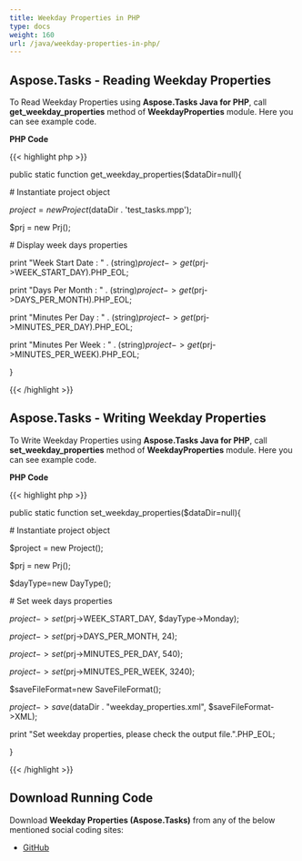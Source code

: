 ```yaml
---
title: Weekday Properties in PHP
type: docs
weight: 160
url: /java/weekday-properties-in-php/
---
```


## **Aspose.Tasks - Reading Weekday Properties**
To Read Weekday Properties using **Aspose.Tasks Java for PHP**, call **get_weekday_properties** method of **WeekdayProperties** module. Here you can see example code.

**PHP Code**

{{< highlight php >}}

 public static function get_weekday_properties($dataDir=null){

\# Instantiate project object

$project = new Project($dataDir . 'test_tasks.mpp');

$prj = new Prj();

\# Display week days properties

print "Week Start Date : " . (string)$project->get($prj->WEEK_START_DAY).PHP_EOL;

print "Days Per Month : " . (string)$project->get($prj->DAYS_PER_MONTH).PHP_EOL;

print "Minutes Per Day : " . (string)$project->get($prj->MINUTES_PER_DAY).PHP_EOL;

print "Minutes Per Week : " . (string)$project->get($prj->MINUTES_PER_WEEK).PHP_EOL;

}

{{< /highlight >}}
## **Aspose.Tasks - Writing Weekday Properties**
To Write Weekday Properties using **Aspose.Tasks Java for PHP**, call **set_weekday_properties** method of **WeekdayProperties** module. Here you can see example code.

**PHP Code**

{{< highlight php >}}

 public static function set_weekday_properties($dataDir=null){

\# Instantiate project object

$project = new Project();

$prj = new Prj();

$dayType=new DayType();

\# Set week days properties

$project->set($prj->WEEK_START_DAY, $dayType->Monday);

$project->set($prj->DAYS_PER_MONTH, 24);

$project->set($prj->MINUTES_PER_DAY, 540);

$project->set($prj->MINUTES_PER_WEEK, 3240);

$saveFileFormat=new SaveFileFormat();

$project->save($dataDir . "weekday_properties.xml", $saveFileFormat->XML);

print "Set weekday properties, please check the output file.".PHP_EOL;

}

{{< /highlight >}}
## **Download Running Code**
Download **Weekday Properties (Aspose.Tasks)** from any of the below mentioned social coding sites:

- [GitHub](https://github.com/aspose-tasks/Aspose.Tasks-for-Java/blob/master/Plugins/Aspose_Tasks_Java_for_PHP/src/aspose/tasks/WorkingWithProjects/WeekdayProperties.php)
